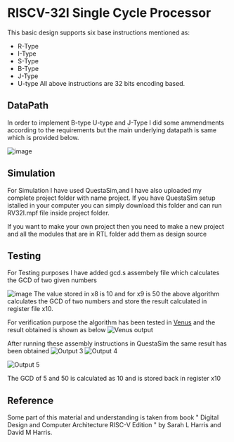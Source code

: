 # RISCV-32I Single Cycle Processor
This basic design supports six base 
instructions mentioned as:
- R-Type
- I-Type
- S-Type
- B-Type
- J-Type
- U-type
All above instructions are 32 bits
encoding based.
## DataPath 

In order to implement B-type U-type and J-Type I did some ammendments according to the requirements but the main underlying datapath is same which is provided below.

![image](https://user-images.githubusercontent.com/104595329/197416834-bcc748b4-37fa-4ef3-b8af-6382d945a948.png)

## Simulation
For Simulation I have used QuestaSim,and I have also
uploaded my complete project folder with name project. If you 
have QuestaSim setup istalled in your computer you can 
simply download this folder and can run RV32I.mpf file 
inside project folder.

If you want to make your own project then you
 need to make a new project and all the modules
  that are in RTL folder add them as design source
##  Testing
For Testing purposes I have added gcd.s assembely file 
which calculates the GCD of two given numbers 

![image](https://user-images.githubusercontent.com/104595329/197416151-393dc260-e1c0-4e93-90ad-f333fb8c155b.png)
The value stored in x8 is 10 and for x9 is 50 the above algorithm calculates the GCD of two numbers and store the result calculated in register file x10.

For verification purpose the algorithm has been tested in [Venus](https://venus.kvakil.me/) and the result obtained is shown as below
![Venus output ](https://user-images.githubusercontent.com/104595329/197414793-5680a17d-1f04-44a1-a995-cdb67c718028.png)

After running these assembly instructions in 
QuestaSim the same result has been obtained
![Output 3](https://user-images.githubusercontent.com/104595329/197414772-f820b91b-b5ae-40e5-ae26-f04ec3e59e60.png)
![Output 4](https://user-images.githubusercontent.com/104595329/197414788-29261201-a37f-4e3c-b788-ff2b62b19d32.png)

![Output 5](https://user-images.githubusercontent.com/104595329/197414791-3a07c12a-dda9-40c8-b40e-1f42dc83b055.png)

The GCD of 5 and 50 is calculated as 10 and is stored back in register x10



## Reference
 Some part of this material and understanding is taken from book " Digital Design and Computer Architecture RISC-V Edition " by Sarah L Harris and David M Harris.